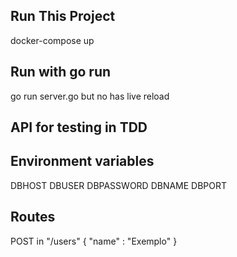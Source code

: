 ## Run This Project

docker-compose up

## Run with go run

go run server.go
but no has live reload
## API for testing in TDD

## Environment variables

DBHOST
DBUSER
DBPASSWORD
DBNAME
DBPORT

## Routes

POST in "/users"
{
    "name" : "Exemplo"
}